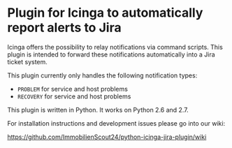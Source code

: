 # Plugin for Icinga to automatically report alerts to Jira

Icinga offers the possibility to relay notifications via command scripts. This plugin is intended to forward these
notifications automatically into a Jira ticket system.

This plugin currently only handles the following notification types:

* ``PROBLEM`` for service and host problems
* ``RECOVERY`` for service and host problems

This plugin is written in Python. It works on Python 2.6 and 2.7.

For installation instructions and development issues please go into our wiki:

https://github.com/ImmobilienScout24/python-icinga-jira-plugin/wiki
